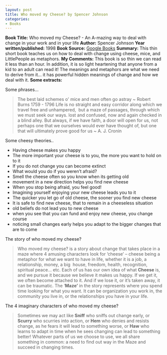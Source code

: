 ```yaml
---
layout: post
title: Who moved my Cheese? by Spencer Johnson
categories:
- Books
---
```


**Book Title:** Who moved my Cheese? - An A-mazing way to deal with change in your work and in your life
**Author:** Spencer Johnson
**Year written/published:** 1998
**Book Source:** [Google Books](http://books.google.com/books?id=aDvqGQAACAAJ&dq=who+moved+my+cheese)
**Summary:** This thin short book teaches us on how to deal with change using cheese, mice, and LittlePeople as metaphors.
**My Comments:** This book is so thin we can read it less than an hour. In addition, it is so light heartening that anyone from a kid to an adult can read it! The meanings and metaphors are what we need to derive from it… it has powerful hidden meanings of change and how we deal with it.
**Some extracts:**

Some phrases...

> The best laid schemes o' mice and men often go astray ~ Robert Burns 1759 - 1796 Life is no straight and easy corridor along which we travel free and unhampered,  but a maze of passages, through which we must seek our ways. lost and confused, now and again checked in a blind alley. But always, if we have faith, a door will open for us, not perhaps one that we ourselves would ever have thought of, but one that will ultimately prove good for us ~ A. J. Cronin

Some cheesy theories..

- Having cheese makes you happy
- The more important your cheese is to you, the more you want to hold on to it
- If you do not change you can become extinct
- What would you do if you weren’t afraid?
- Smell the cheese often so you know when its getting old
- movement in a new direction helps you find new cheese
- When you stop being afraid, you feel good!
- Imagining yourself enjoying your new cheese leads you to it
- The quicker you let go of old cheese, the sooner you find new cheese
- It is safe to find new cheese, that to remain in a cheeseless situation
- old beliefs do not lead you to new cheese
- when you see that you can fund and enjoy new cheese, you change course
- noticing small changes early helps you adapt to the bigger changes that are to come

The story of who moved my cheese?

> Who moved my cheese? is a story about change that takes place in a maze where 4 amusing characters look for ‘cheese’ – cheese being a metaphor for what we want to have in life, whether it is a job, a relationship, money, a big  house, freedom, health, recognition, spiritual peace… etc. Each of us has our own idea of what **Cheese** is, and we pursue it because we believe it makes us happy. If we get it, we often become attached to it. And if we lose it, or it’s taken away, it can be traumatic. The ‘**Maze’** in the story represents where you spend time looking for what you want. It can be organization you work in, the community you live in, or the relationships you have in your life.

The 4 imaginary characters of who moved my cheese?

> Sometimes we may act like **Sniff** who sniffs out change early, or **Scurry** who scurries into action, or **Hem** who denies and resists change, as he fears it will lead to something worse, or **Haw** who learns to adapt in time when he sees changing can lead to something better! Whatever parts of us we choose to use, we all share something in common: a need to find out way in the Maze and succeed in changing times.

